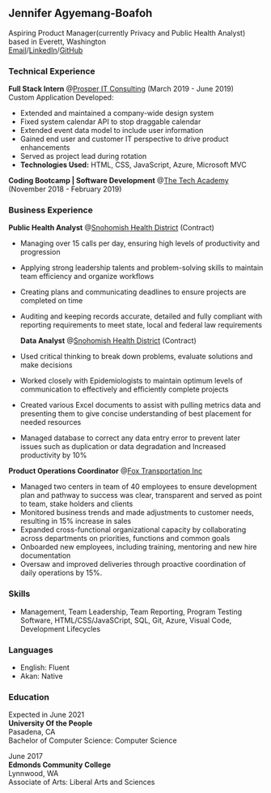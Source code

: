 ## Jennifer Agyemang-Boafoh
Aspiring Product Manager(currently Privacy and Public Health Analyst) based in Everett, Washington <br>
[Email](mailto:6oafoh@gmail.com)/[LinkedIn](https://linkedin.com/in/jen-agyemang)/[GitHub](https://github.com/Jen-Agyemang) 

### Technical Experience
**Full Stack Intern** @[Prosper IT Consulting](https://www.learncodinganywhere.com/ProsperITConsulting) (March 2019 - June 2019)<br>
 Custom Application Developed: <br>
  * Extended and maintained a company-wide design system
  * Fixed system calendar API to stop draggable calendar 
  * Extended event data model to include user information
  * Gained end user and customer IT perspective to drive product enhancements
  *  Served as project lead during rotation <br>
   * **Technologies Used:** HTML, CSS, JavaScript, Azure, Microsoft MVC
  
**Coding Bootcamp | Software Development** @[The Tech Academy](https://www.learncodinganywhere.com/) (November 2018 - February 2019)
  
  ### Business Experience<br>
  **Public Health Analyst** @[Snohomish Health District](https://www.snohd.org/) (Contract)
  * Managing over 15 calls per day, ensuring high levels of productivity and progression
  * Applying strong leadership talents and problem-solving skills to maintain team efficiency and organize workflows
  * Creating plans and communicating deadlines to ensure projects are completed on time
  * Auditing and keeping records accurate, detailed and fully compliant with reporting requirements to meet state, local and federal law requirements
  
    **Data Analyst** @[Snohomish Health District](https://www.snohd.org/) (Contract)
  * Used critical thinking to break down problems, evaluate solutions and make decisions
  * Worked closely with Epidemiologists to maintain optimum levels of communication to effectively and efficiently complete projects
  * Created various Excel documents to assist with pulling metrics data and presenting them to give concise understanding of best placement for needed resources
  * Managed database to correct any data entry error to prevent later issues such as duplication or data degradation and Increased productivity by 10%
  
  **Product Operations Coordinator** @[Fox Transportation Inc](https://www.dnb.com/business-directory/company-profiles.fox_transportation_inc.858344112f0c3ed53f1eb5cf4521f429.html)
  * Managed two centers in team of 40 employees to ensure development plan and pathway to success was clear, transparent and served as point to team, stake holders and clients
  * Monitored business trends and made adjustments to customer needs, resulting in 15% increase in sales
  * Expanded cross-functional organizational capacity by collaborating across departments on priorities, functions and common goals
  * Onboarded new employees, including training, mentoring and new hire documentation
  * Oversaw and improved deliveries through proactive coordination of daily operations by 15%.
  
  ### Skills<br>
  * Management, Team Leadership, Team Reporting, Program Testing Software, HTML/CSS/JavaSCript, SQL, Git, Azure, Visual Code, Development Lifecycles
  
  ### Languages
  * English: Fluent
  * Akan: Native
  
  ### Education<br>
  Expected in June 2021<br>
  **University Of the People**<br>
  Pasadena, CA<br>
  Bachelor of Computer Science: Computer Science
  
  June 2017<br>
  **Edmonds Community College**<br>
  Lynnwood, WA<br>
  Associate of Arts: Liberal Arts and Sciences
  
  
